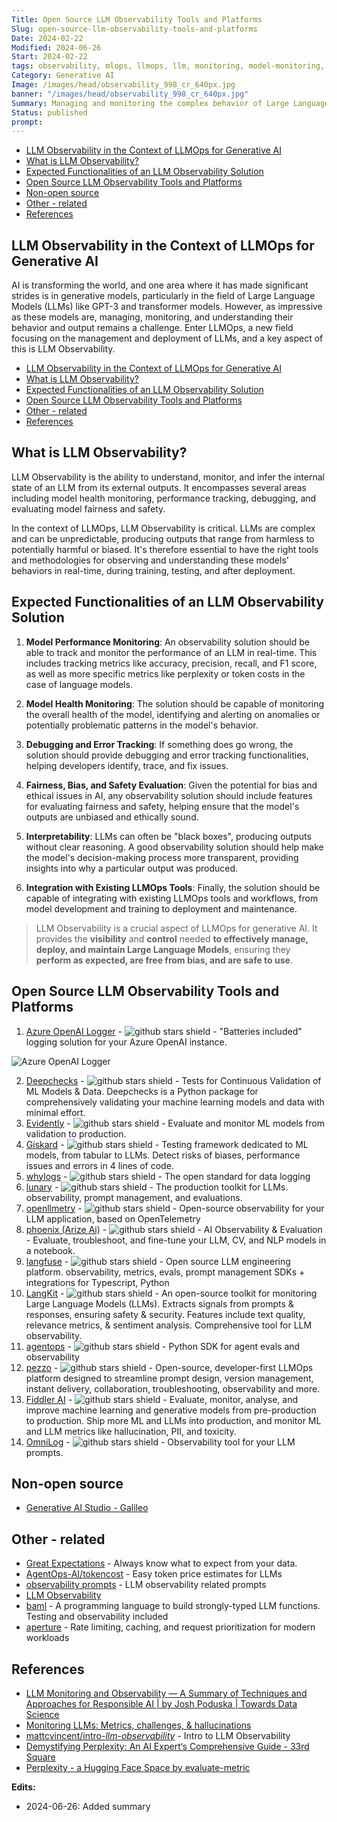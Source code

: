 ```yaml
---
Title: Open Source LLM Observability Tools and Platforms
Slug: open-source-llm-observability-tools-and-platforms
Date: 2024-02-22
Modified: 2024-06-26
Start: 2024-02-22
tags: observability, mlops, llmops, llm, monitoring, model-monitoring, prompt-management, data-logging, model-logging
Category: Generative AI
Image: /images/head/observability_998_cr_640px.jpg
banner: "/images/head/observability_998_cr_640px.jpg"
Summary: Managing and monitoring the complex behavior of Large Language Models (LLMs) becomes increasingly crucial. LLMOps and LLM Observability provide essential tools for understanding and controlling these models, ensuring their safe and effective deployment. This article delves into the critical aspects of LLM Observability in the realm of generative AI.
Status: published
prompt:
---
```

<!-- MarkdownTOC levels="2,3" autolink="true" autoanchor="true" -->

- [LLM Observability in the Context of LLMOps for Generative AI](#llm-observability-in-the-context-of-llmops-for-generative-ai)
- [What is LLM Observability?](#what-is-llm-observability)
- [Expected Functionalities of an LLM Observability Solution](#expected-functionalities-of-an-llm-observability-solution)
- [Open Source LLM Observability Tools and Platforms](#open-source-llm-observability-tools-and-platforms)
- [Non-open source](#non-open-source)
- [Other - related](#other---related)
- [References](#references)

<!-- /MarkdownTOC -->

<a id="llm-observability-in-the-context-of-llmops-for-generative-ai"></a>
## LLM Observability in the Context of LLMOps for Generative AI

AI is transforming the world, and one area where it has made significant strides is in generative models, particularly in the field of Large Language Models (LLMs) like GPT-3 and transformer models. However, as impressive as these models are, managing, monitoring, and understanding their behavior and output remains a challenge. Enter LLMOps, a new field focusing on the management and deployment of LLMs, and a key aspect of this is LLM Observability. 

- [LLM Observability in the Context of LLMOps for Generative AI](#llm-observability-in-the-context-of-llmops-for-generative-ai)
- [What is LLM Observability?](#what-is-llm-observability)
- [Expected Functionalities of an LLM Observability Solution](#expected-functionalities-of-an-llm-observability-solution)
- [Open Source LLM Observability Tools and Platforms](#open-source-llm-observability-tools-and-platforms)
- [Other - related](#other---related)
- [References](#references)

<!-- /MarkdownTOC -->

<a id="what-is-llm-observability"></a>
## What is LLM Observability?

LLM Observability is the ability to understand, monitor, and infer the internal state of an LLM from its external outputs. It encompasses several areas including model health monitoring, performance tracking, debugging, and evaluating model fairness and safety. 

In the context of LLMOps, LLM Observability is critical. LLMs are complex and can be unpredictable, producing outputs that range from harmless to potentially harmful or biased. It's therefore essential to have the right tools and methodologies for observing and understanding these models' behaviors in real-time, during training, testing, and after deployment.

<a id="expected-functionalities-of-an-llm-observability-solution"></a>
## Expected Functionalities of an LLM Observability Solution

1. **Model Performance Monitoring**: An observability solution should be able to track and monitor the performance of an LLM in real-time. This includes tracking metrics like accuracy, precision, recall, and F1 score, as well as more specific metrics like perplexity or token costs in the case of language models.

2. **Model Health Monitoring**: The solution should be capable of monitoring the overall health of the model, identifying and alerting on anomalies or potentially problematic patterns in the model's behavior.

3. **Debugging and Error Tracking**: If something does go wrong, the solution should provide debugging and error tracking functionalities, helping developers identify, trace, and fix issues.

4. **Fairness, Bias, and Safety Evaluation**: Given the potential for bias and ethical issues in AI, any observability solution should include features for evaluating fairness and safety, helping ensure that the model's outputs are unbiased and ethically sound.

5. **Interpretability**: LLMs can often be "black boxes", producing outputs without clear reasoning. A good observability solution should help make the model's decision-making process more transparent, providing insights into why a particular output was produced.

6. **Integration with Existing LLMOps Tools**: Finally, the solution should be capable of integrating with existing LLMOps tools and workflows, from model development and training to deployment and maintenance.

> LLM Observability is a crucial aspect of LLMOps for generative AI. It provides the **visibility** and **control** needed **to effectively manage, deploy, and maintain Large Language Models**, ensuring they **perform as expected, are free from bias, and are safe to use**.

<a id="open-source-llm-observability-tools-and-platforms"></a>
## Open Source LLM Observability Tools and Platforms

1. [Azure OpenAI Logger](https://github.com/aavetis/azure-openai-logger) - ![github stars shield](https://img.shields.io/github/stars/aavetis/azure-openai-logger.svg?logo=github) - "Batteries included" logging solution for your Azure OpenAI instance.

![Azure OpenAI Logger](https://github.com/aavetis/azure-openai-logger/raw/main/images/demo.gif)


2. [Deepchecks](https://github.com/deepchecks/deepchecks) - ![github stars shield](https://img.shields.io/github/stars/deepchecks/deepchecks.svg?logo=github) - Tests for Continuous Validation of ML Models & Data. Deepchecks is a Python package for comprehensively validating your machine learning models and data with minimal effort.
3. [Evidently](https://github.com/evidentlyai/evidently) - ![github stars shield](https://img.shields.io/github/stars/evidentlyai/evidently.svg?logo=github) - Evaluate and monitor ML models from validation to production.
4. [Giskard](https://github.com/Giskard-AI/giskard) - ![github stars shield](https://img.shields.io/github/stars/Giskard-AI/giskard.svg?logo=github) - Testing framework dedicated to ML models, from tabular to LLMs. Detect risks of biases, performance issues and errors in 4 lines of code.
5. [whylogs](https://github.com/whylabs/whylogs) - ![github stars shield](https://img.shields.io/github/stars/whylabs/whylogs.svg?logo=github) - The open standard for data logging
6. [lunary](https://github.com/lunary-ai/lunary) - ![github stars shield](https://img.shields.io/github/stars/lunary-ai/lunary.svg?logo=github) - The production toolkit for LLMs. observability, prompt management, and evaluations.
7. [openllmetry](https://github.com/traceloop/openllmetry) - ![github stars shield](https://img.shields.io/github/stars/traceloop/openllmetry.svg?logo=github) - Open-source observability for your LLM application, based on OpenTelemetry
8. [phoenix (Arize Ai)](https://github.com/Arize-ai/phoenix) - ![github stars shield](https://img.shields.io/github/stars/Arize-ai/phoenix.svg?logo=github) - AI Observability & Evaluation - Evaluate, troubleshoot, and fine-tune your LLM, CV, and NLP models in a notebook.
9. [langfuse](https://github.com/langfuse/langfuse) - ![github stars shield](https://img.shields.io/github/stars/langfuse/langfuse.svg?logo=github) - Open source LLM engineering platform. observability, metrics, evals, prompt management  SDKs + integrations for Typescript, Python
10. [LangKit](https://github.com/whylabs/langkit) - ![github stars shield](https://img.shields.io/github/stars/whylabs/langkit.svg?logo=github) - An open-source toolkit for monitoring Large Language Models (LLMs).  Extracts signals from prompts & responses, ensuring safety & security. Features include text quality, relevance metrics, & sentiment analysis. Comprehensive tool for LLM observability.
11. [agentops](https://github.com/AgentOps-AI/agentops) - ![github stars shield](https://img.shields.io/github/stars/AgentOps-AI/agentops.svg?logo=github) - Python SDK for agent evals and observability
12. [pezzo](https://github.com/pezzolabs/pezzo) - ![github stars shield](https://img.shields.io/github/stars/pezzolabs/pezzo.svg?logo=github) - Open-source, developer-first LLMOps platform designed to streamline prompt design, version management, instant delivery, collaboration, troubleshooting, observability and more.
13. [Fiddler AI](https://github.com/fiddler-labs/fiddler-auditor) - ![github stars shield](https://img.shields.io/github/stars/fiddler-labs/fiddler-auditor.svg?logo=github) - Evaluate, monitor, analyse, and improve machine learning and generative models from pre-production to production. Ship more ML and LLMs into production, and monitor ML and LLM metrics like hallucination, PII, and toxicity.
14. [OmniLog](https://github.com/Theodo-UK/OmniLog) - ![github stars shield](https://img.shields.io/github/stars/Theodo-UK/OmniLog.svg?logo=github) - Observability tool for your LLM prompts.

<a id="non-open-source"></a>
## Non-open source
- [Generative AI Studio - Galileo](https://docs.rungalileo.io/galileo/galileo-gen-ai-studio/llm-studio)

<a id="other---related"></a>
## Other - related
- [Great Expectations](https://github.com/great-expectations/great_expectations) - Always know what to expect from your data.
- [AgentOps-AI/tokencost](https://github.com/AgentOps-AI/tokencost) - Easy token price estimates for LLMs
- [observability prompts](https://github.com/YANG-DB/observability-prompots) - LLM observability related prompts
- [LLM Observability](https://github.com/AstronomerAmber/LLM_Observability) 
- [baml](https://github.com/BoundaryML/baml)  - A programming language to build strongly-typed LLM functions. Testing and observability included
- [aperture](https://github.com/fluxninja/aperture) - Rate limiting, caching, and request prioritization for modern workloads


<a id="references"></a>
## References
- [LLM Monitoring and Observability — A Summary of Techniques and Approaches for Responsible AI | by Josh Poduska | Towards Data Science](https://towardsdatascience.com/llm-monitoring-and-observability-c28121e75c2f)
- [Monitoring LLMs: Metrics, challenges, & hallucinations](https://www.aporia.com/learn/how-to-monitor-large-language-models/)
- [mattcvincent/intro-_llm_-_observability_](https://github.com/mattcvincent/intro-llm-observability) - Intro to LLM Observability
- [Demystifying Perplexity: An AI Expert‘s Comprehensive Guide - 33rd Square](https://www.33rdsquare.com/what-is-perplexity-ai/)
- [Perplexity - a Hugging Face Space by evaluate-metric](https://huggingface.co/spaces/evaluate-metric/perplexity)


**Edits:**

- 2024-06-26: Added summary